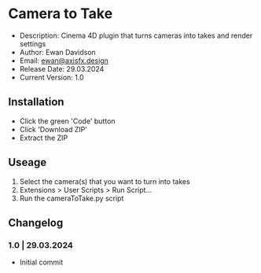 # Camera to Take

* Description: Cinema 4D plugin that turns cameras into takes and render settings
* Author: Ewan Davidson
* Email: ewan@axisfx.design
* Release Date: 29.03.2024
* Current Version: 1.0

## Installation

* Click the green 'Code' button
* Click 'Download ZIP'
* Extract the ZIP

## Useage

1. Select the camera(s) that you want to turn into takes
2. Extensions > User Scripts > Run Script...
3. Run the cameraToTake.py script

## Changelog

### 1.0  |  29.03.2024

* Initial commit